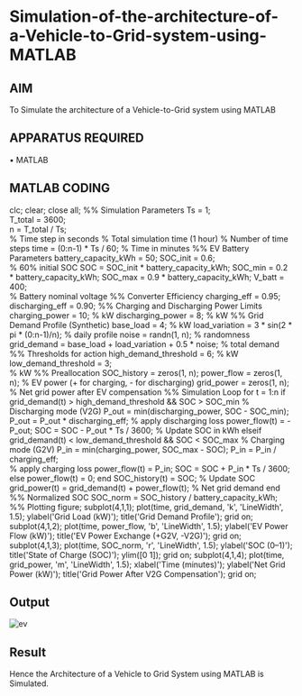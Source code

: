 # Simulation-of-the-architecture-of-a-Vehicle-to-Grid-system-using-MATLAB
## AIM
To Simulate the architecture of a Vehicle-to-Grid system using MATLAB 

## APPARATUS REQUIRED
•	MATLAB

## MATLAB CODING
clc; 
clear; 
close all; 
%% Simulation Parameters 
Ts = 1;                 
T_total = 3600;         
n = T_total / Ts;       
% Time step in seconds 
% Total simulation time (1 hour) 
% Number of time steps 
time = (0:n-1) * Ts / 60; % Time in minutes 
%% EV Battery Parameters 
battery_capacity_kWh = 50; 
SOC_init = 0.6;                     
% 60% initial SOC 
SOC = SOC_init * battery_capacity_kWh; 
SOC_min = 0.2 * battery_capacity_kWh; 
SOC_max = 0.9 * battery_capacity_kWh; 
V_batt = 400;                      
% Battery nominal voltage 
%% Converter Efficiency 
charging_eff = 0.95; 
discharging_eff = 0.90; 
%% Charging and Discharging Power Limits 
charging_power = 10;  % kW 
discharging_power = 8; % kW 
%% Grid Demand Profile (Synthetic) 
base_load = 4;  % kW 
load_variation = 3 * sin(2 * pi * (0:n-1)/n);  % daily profile 
noise = randn(1, n);  % randomness 
grid_demand = base_load + load_variation + 0.5 * noise;  % total demand 
%% Thresholds for action 
high_demand_threshold = 6;  % kW 
low_demand_threshold = 3;   
% kW 
%% Preallocation 
SOC_history = zeros(1, n); 
power_flow = zeros(1, n);  % EV power (+ for charging, - for discharging) 
grid_power = zeros(1, n);  % Net grid power after EV compensation 
%% Simulation Loop 
for t = 1:n 
if grid_demand(t) > high_demand_threshold && SOC > SOC_min 
% Discharging mode (V2G) 
P_out = min(discharging_power, SOC - SOC_min); 
P_out = P_out * discharging_eff;  % apply discharging loss 
power_flow(t) = -P_out; 
SOC = SOC - P_out * Ts / 3600;    % Update SOC in kWh 
elseif grid_demand(t) < low_demand_threshold && SOC < SOC_max 
% Charging mode (G2V) 
P_in = min(charging_power, SOC_max - SOC); 
P_in = P_in / charging_eff;       
% apply charging loss 
power_flow(t) = P_in; 
SOC = SOC + P_in * Ts / 3600;     
else 
power_flow(t) = 0; 
end 
SOC_history(t) = SOC; 
% Update SOC 
grid_power(t) = grid_demand(t) + power_flow(t);  % Net grid demand 
end 
%% Normalized SOC 
SOC_norm = SOC_history / battery_capacity_kWh; 
%% Plotting 
figure; 
subplot(4,1,1); 
plot(time, grid_demand, 'k', 'LineWidth', 1.5); 
ylabel('Grid Load (kW)'); 
title('Grid Demand Profile'); grid on; 
subplot(4,1,2); 
plot(time, power_flow, 'b', 'LineWidth', 1.5); 
ylabel('EV Power Flow (kW)'); 
title('EV Power Exchange (+G2V, -V2G)'); grid on; 
subplot(4,1,3); 
plot(time, SOC_norm, 'r', 'LineWidth', 1.5); 
ylabel('SOC (0–1)'); 
title('State of Charge (SOC)'); ylim([0 1]); grid on; 
subplot(4,1,4); 
plot(time, grid_power, 'm', 'LineWidth', 1.5); 
xlabel('Time (minutes)'); 
ylabel('Net Grid Power (kW)'); 
title('Grid Power After V2G Compensation'); grid on;


## Output

![ev](https://github.com/user-attachments/assets/ed91a80f-81db-44a3-8fb7-4b69bec36fa1)

## Result
Hence the Architecture of a Vehicle to Grid System using MATLAB is Simulated.

